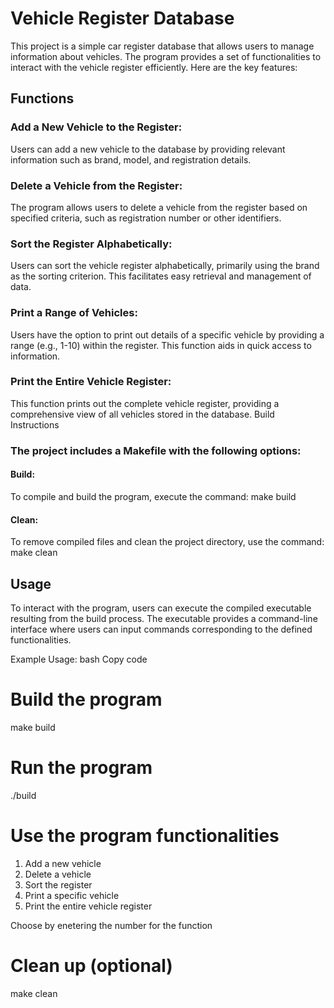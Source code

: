 # Vehicle Register Database
This project is a simple car register database that allows users to manage information about vehicles. The program provides a set of functionalities to interact with the vehicle register efficiently. Here are the key features:

## Functions
### Add a New Vehicle to the Register:
Users can add a new vehicle to the database by providing relevant information such as brand, model, and registration details.

### Delete a Vehicle from the Register:
The program allows users to delete a vehicle from the register based on specified criteria, such as registration number or other identifiers.

### Sort the Register Alphabetically:
Users can sort the vehicle register alphabetically, primarily using the brand as the sorting criterion. This facilitates easy retrieval and management of data.

### Print a Range of Vehicles:
Users have the option to print out details of a specific vehicle by providing a range (e.g., 1-10) within the register. This function aids in quick access to information.

### Print the Entire Vehicle Register:
This function prints out the complete vehicle register, providing a comprehensive view of all vehicles stored in the database.
Build Instructions
### The project includes a Makefile with the following options:
#### Build:
To compile and build the program, execute the command: make build

#### Clean:
To remove compiled files and clean the project directory, use the command: make clean
## Usage
To interact with the program, users can execute the compiled executable resulting from the build process. The executable provides a command-line interface where users can input commands corresponding to the defined functionalities.

Example Usage:
bash
Copy code
# Build the program
make build

# Run the program
./build

# Use the program functionalities
1. Add a new vehicle
2. Delete a vehicle
3. Sort the register
4. Print a specific vehicle
5. Print the entire vehicle register

Choose by enetering the number for the function

# Clean up (optional)
make clean
